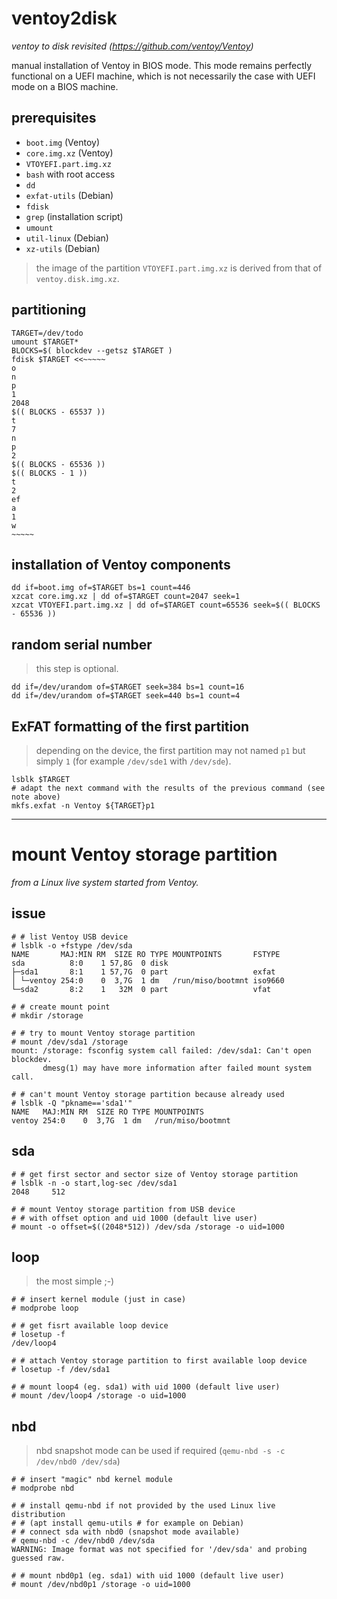 # ventoy2disk

_ventoy to disk revisited (https://github.com/ventoy/Ventoy)_

manual installation of Ventoy in BIOS mode. This mode remains perfectly functional on a UEFI machine, which is not necessarily the case with UEFI mode on a BIOS machine.


## prerequisites

- `boot.img` (Ventoy)
- `core.img.xz` (Ventoy)
- `VTOYEFI.part.img.xz`
- `bash` with root access
- `dd`
- `exfat-utils` (Debian)
- `fdisk`
- `grep` (installation script)
- `umount`
- `util-linux` (Debian)
- `xz-utils` (Debian)

> the image of the partition `VTOYEFI.part.img.xz` is derived from that of `ventoy.disk.img.xz`.


## partitioning

```console
TARGET=/dev/todo
umount $TARGET*
BLOCKS=$( blockdev --getsz $TARGET )
fdisk $TARGET <<~~~~~
o
n
p
1
2048
$(( BLOCKS - 65537 ))
t
7
n
p
2
$(( BLOCKS - 65536 ))
$(( BLOCKS - 1 ))
t
2
ef
a
1
w
~~~~~
```


## installation of Ventoy components

```console
dd if=boot.img of=$TARGET bs=1 count=446
xzcat core.img.xz | dd of=$TARGET count=2047 seek=1
xzcat VTOYEFI.part.img.xz | dd of=$TARGET count=65536 seek=$(( BLOCKS - 65536 ))
```


## random serial number

> this step is optional.

```console
dd if=/dev/urandom of=$TARGET seek=384 bs=1 count=16
dd if=/dev/urandom of=$TARGET seek=440 bs=1 count=4
```


## ExFAT formatting of the first partition

> depending on the device, the first partition may not named `p1` but simply `1` (for example `/dev/sde1` with `/dev/sde`).

```console
lsblk $TARGET
# adapt the next command with the results of the previous command (see note above)
mkfs.exfat -n Ventoy ${TARGET}p1
```



---



# mount Ventoy storage partition
_from a Linux live system started from Ventoy._


## issue

```console
# # list Ventoy USB device
# lsblk -o +fstype /dev/sda
NAME       MAJ:MIN RM  SIZE RO TYPE MOUNTPOINTS       FSTYPE
sda          8:0    1 57,8G  0 disk                   
├─sda1       8:1    1 57,7G  0 part                   exfat
│ └─ventoy 254:0    0  3,7G  1 dm   /run/miso/bootmnt iso9660
└─sda2       8:2    1   32M  0 part                   vfat

# # create mount point
# mkdir /storage

# # try to mount Ventoy storage partition
# mount /dev/sda1 /storage
mount: /storage: fsconfig system call failed: /dev/sda1: Can't open blockdev.
       dmesg(1) may have more information after failed mount system call.

# # can't mount Ventoy storage partition because already used
# lsblk -Q "pkname=='sda1'"
NAME   MAJ:MIN RM  SIZE RO TYPE MOUNTPOINTS
ventoy 254:0    0  3,7G  1 dm   /run/miso/bootmnt
```


## sda

```console
# # get first sector and sector size of Ventoy storage partition
# lsblk -n -o start,log-sec /dev/sda1 
2048     512

# # mount Ventoy storage partition from USB device
# # with offset option and uid 1000 (default live user)
# mount -o offset=$((2048*512)) /dev/sda /storage -o uid=1000
```


## loop

> the most simple ;-)

```console
# # insert kernel module (just in case)
# modprobe loop

# # get fisrt available loop device
# losetup -f
/dev/loop4

# # attach Ventoy storage partition to first available loop device
# losetup -f /dev/sda1

# # mount loop4 (eg. sda1) with uid 1000 (default live user)
# mount /dev/loop4 /storage -o uid=1000
```


## nbd

> nbd snapshot mode can be used if required (`qemu-nbd -s -c /dev/nbd0 /dev/sda`)

```console
# # insert "magic" nbd kernel module
# modprobe nbd

# # install qemu-nbd if not provided by the used Linux live distribution
# # (apt install qemu-utils # for example on Debian)
# # connect sda with nbd0 (snapshot mode available)
# qemu-nbd -c /dev/nbd0 /dev/sda
WARNING: Image format was not specified for '/dev/sda' and probing guessed raw.

# # mount nbd0p1 (eg. sda1) with uid 1000 (default live user)
# mount /dev/nbd0p1 /storage -o uid=1000
```
